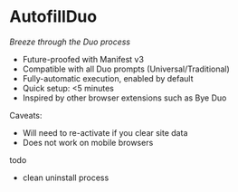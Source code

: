 # AutofillDuo

*Breeze through the Duo process*

* Future-proofed with Manifest v3
* Compatible with all Duo prompts (Universal/Traditional)
* Fully-automatic execution, enabled by default
* Quick setup: <5 minutes
* Inspired by other browser extensions such as Bye Duo

Caveats:
* Will need to re-activate if you clear site data
* Does not work on mobile browsers

todo
* clean uninstall process
